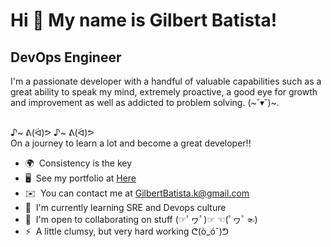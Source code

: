 # Hi 👋 My name is Gilbert Batista!
## DevOps Engineer
I'm a passionate developer with a handful of valuable capabilities such as a great ability to speak my mind, extremely proactive, a good eye for growth and improvement as well as addicted to problem solving. (~˘▾˘)~.

<br>♪~ ᕕ(ᐛ)ᕗ ♪~ ᕕ(ᐛ)ᕗ
<br>On a journey to learn a lot and become a great developer!!  

* 🌍  Consistency is the key 
* 🖥️  See my portfolio at [Here](http://kakuhiry.github.io/Elvis-portafolio/) 
* ✉️  You can contact me at [GilbertBatista.k@gmail.com](mailto:GilbertBatista.k@gmail.com) 
* 🧠  I'm currently learning SRE and Devops culture
* 🤝  I'm open to collaborating on stuff (☞ﾟヮﾟ)☞ ☜(ﾟヮﾟ☜) 
* ⚡  A little clumsy, but very hard working ᕦ(ò\_óˇ)ᕤ
